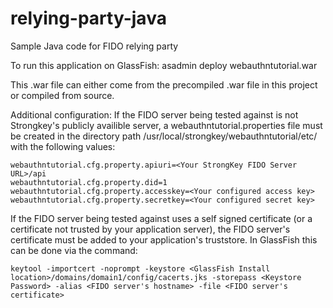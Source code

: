 # relying-party-java
Sample Java code for FIDO relying party

To run this application on GlassFish:
asadmin deploy webauthntutorial.war

This .war file can either come from the precompiled .war file in this project or compiled from source.


Additional configuration:
If the FIDO server being tested against is not Strongkey's publicly availible server, a webauthntutorial.properties file must be created in the directory path /usr/local/strongkey/webauthntutorial/etc/ with the following values:
```
webauthntutorial.cfg.property.apiuri=<Your StrongKey FIDO Server URL>/api
webauthntutorial.cfg.property.did=1
webauthntutorial.cfg.property.accesskey=<Your configured access key>
webauthntutorial.cfg.property.secretkey=<Your configured secret key>
```


If the FIDO server being tested against uses a self signed certificate (or a certificate not trusted by your application server), the FIDO server's certificate must be added to your application's truststore. In GlassFish this can be done via the command:
```
keytool -importcert -noprompt -keystore <GlassFish Install location>/domains/domain1/config/cacerts.jks -storepass <Keystore Password> -alias <FIDO server's hostname> -file <FIDO server's certificate>
```
